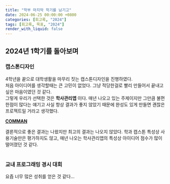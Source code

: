 ```yaml
---
title: "학부 마지막 학기를 남기고"
date: 2024-06-25 00:00:00 +0800
categories: [회고록, "2024"]
tags: [회고록, 목표, "2024"]
render_with_liquid: false
---
```


## 2024년 1학기를 돌아보며

### 캡스톤디자인

4학년을 끝으로 대학생활을 마무리 짓는 캡스톤디자인을 진행하였다.<br>
처음 아이디어를 생각할때는 큰 고민이 없었다. 그냥 적당한걸로 빨리 만들어서 끝내고 싶은 마음이였던 것 같다.<br>
그렇게 우리가 선택한 것은 __학사관리앱__ 이다. 매년 나오고 있는 주제이지만 그만큼 불편한점이 많다는 얘기고 사실 항상 결과가 좋지 않았기 때문에 완성도 있게 만들면 괜찮은 프로젝트일 거라고 생각했다.

__[COMMAN](https://github.com/seongm1n/flutter-academic-management)__

결론적으로 좋은 결과는 나왔지만 최고의 결과는 나오지 않았다. 학과 캡스톤 특성상 사용기술만은 평가하지도 않고, 매년 나오는 학사관리앱의 특성상 아이디어 점수가 많이 떨어졌던 것 같다. <br><br>

### 교내 프로그래밍 경시 대회

요즘 너무 많은 성취를 얻은 것 같다...